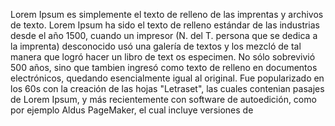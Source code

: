 Lorem Ipsum es simplemente el texto de relleno de las imprentas y archivos de texto. Lorem Ipsum ha sido el texto de relleno estándar de las industrias desde el año 1500, 
cuando un impresor (N. del T. persona que se dedica a la imprenta) desconocido usó una galería de textos y los mezcló de tal manera que logró hacer un libro de text
os especimen. No sólo sobrevivió 500 años, sino que tambien ingresó como texto de relleno en documentos electrónicos, quedando esencialmente igual al original. Fue
 popularizado en los 60s con la creación de las hojas "Letraset", las cuales contenian pasajes de Lorem Ipsum, y más recientemente con software de autoedición, como por ejemplo Aldus PageMaker, el cual incluye versiones de 